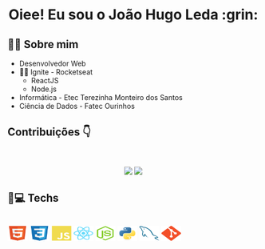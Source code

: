 <h1 align = "center"> 
  Oiee! Eu sou o João Hugo Leda :grin:
</h1>

## :tipping_hand_man: Sobre mim
<ul>
  <li> Desenvolvedor Web </li>  
  <li> 📘🚀 Ignite - Rocketseat
    <ul>
      <li> ReactJS </li>
      <li> Node.js </li>
    </ul>
  </li>
  <li> Informática - Etec Terezinha Monteiro dos Santos </li>
  <li> Ciência de Dados - Fatec Ourinhos </li>  
</ul>

## Contribuições :point_down:
<br/>
<p align="center">
  
  <img height="180em" src="https://github-readme-stats.vercel.app/api?username=hugoleda&show_icons=true&theme=radical&include_all_commits=true&count_private=true"/>
  <img height="180em" src="https://github-readme-stats.vercel.app/api/top-langs/?username=hugoleda&layout=compact&langs_count=7&theme=radical"/>
  
</p>

## 🚀💻 Techs
<div style="display: inline_block">
  <br>
  <img align="center" alt="HTML" height="30" width="40" src="https://raw.githubusercontent.com/devicons/devicon/master/icons/html5/html5-original.svg">
  <img align="center" alt="CSS" height="30" width="40" src="https://raw.githubusercontent.com/devicons/devicon/master/icons/css3/css3-original.svg">
  <img align="center" alt="Js" height="30" width="40" src="https://raw.githubusercontent.com/devicons/devicon/master/icons/javascript/javascript-plain.svg">
  <img align="center" alt="React" height="30" width="40" src="https://raw.githubusercontent.com/devicons/devicon/master/icons/react/react-original.svg">
  <img align="center" alt="Ts" height="30" width="40" src="https://raw.githubusercontent.com/devicons/devicon/master/icons/nodejs/nodejs-original.svg">    
  <img align="center" alt="Python" height="30" width="40" src="https://raw.githubusercontent.com/devicons/devicon/master/icons/python/python-original.svg">
  <img align="center" alt="MySQL" height="30" width="40" src="https://raw.githubusercontent.com/devicons/devicon/master/icons/mysql/mysql-original.svg">
  <img align="center" alt="Git" height="30" width="40" src="https://raw.githubusercontent.com/devicons/devicon/master/icons/git/git-original.svg"> 
</div>

